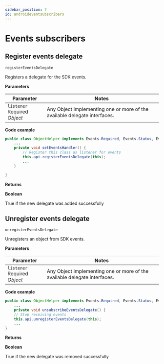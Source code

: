 ```yaml
---
sidebar_position: 7
id: androideventsubscribers
---
```



# Events subscribers

## Register events delegate

`registerEventsDelegate`

Registers a delegate for the SDK events.

**Parameters**

| Parameter      | Notes |
| ----------- | ----------- |
| `listener` <span class="badge badge--primary">Required</span> <br />*Object*    | Any Object implementing one or more of the available delegate interfaces.|

**Code example**

```java
public class ObjectHelper implements Events.Required, Events.Status, Events.Log, Events.PendingResults, Events.TransactionStarted {
	...
	private void setEventsHandler() {
		// Register this class as listener for events
		this.api.registerEventsDelegate(this);
		...
	}

}
```

**Returns**

**Boolean**

True if the new delegate was added successfully

## Unregister events delegate

`unregisterEventsDelegate`

Unregisters an object from SDK events.

**Parameters**

| Parameter      | Notes |
| ----------- | ----------- |
| `listener` <span class="badge badge--primary">Required</span> <br />*Object*     | Any Object implementing one or more of the available delegate interfaces.|

**Code example**

```java
public class ObjectHelper implements Events.Required, Events.Status, Events.Log, Events.PendingResults, Events.TransactionStarted {
	...
	private void unsubscribeEventsDelegate() {
	// Stop receiving events
	this.api.unregisterEventsDelegate(this);
	...
}
```

**Returns**

**Boolean**

True if the new delegate was removed successfully

